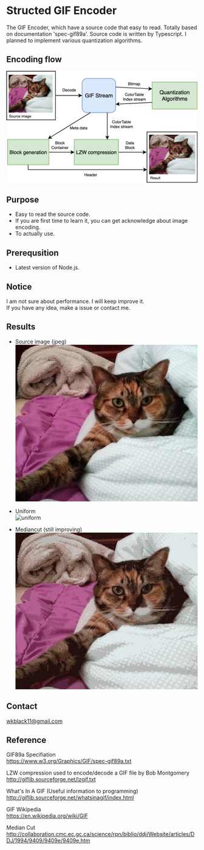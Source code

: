 Structed GIF Encoder
====================

The GIF Encoder, which have a source code that easy to read. Totally based on documentation 'spec-gif89a'. Source code is written by Typescript. I planned to implement various quantization algorithms.

Encoding flow
-------------
![diagram](./diagram.png)


Purpose
-------
- Easy to read the source code.
- If you are first time to learn it, you can get acknowledge about image encoding.
- To actually use.

Prerequsition
-------------
- Latest version of Node.js.

Notice
------
I am not sure about performance. I will keep improve it.  
If you have any idea, make a issue or contact me.

Results
-------
 - Source image (jpeg)  
![source](./example/test_image.jpg)

 - Uniform  
![uniform](./example/uniform_result.gif)

 - Mediancut (still improving)  
![mediancut](./example/mediancut_result.gif)

Contact
-------
wkblack11@gmail.com

Reference
---------
GIF89a Specifiation  
https://www.w3.org/Graphics/GIF/spec-gif89a.txt

LZW compression used to encode/decode a GIF file by Bob Montgomery  
http://giflib.sourceforge.net/lzgif.txt

What's In A GIF (Useful information to programming)  
http://giflib.sourceforge.net/whatsinagif/index.html

GIF Wikipedia  
https://en.wikipedia.org/wiki/GIF

Median Cut  
http://collaboration.cmc.ec.gc.ca/science/rpn/biblio/ddj/Website/articles/DDJ/1994/9409/9409e/9409e.htm  